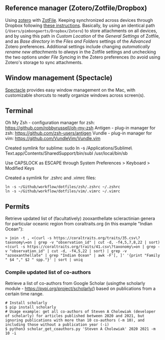 ## Reference manager (Zotero/Zotfile/Dropbox)
Using [zotero](https://www.zotero.org/) with [ZotFile](http://zotfile.com/). Keeping synchronized across devices through Dropbox following [these instructions](http://islamicate-dh.github.io/2016-05-27-set-up-zotero-between-multiple-computers/). Basically, by using an identical path (`/Users/pimbongaerts/Dropbox/Zotero`) to store attachments on all devices, and by using this path in *Custom Location* of the *General Settings* of Zotfile, and as *Base directory* in the *Files and Folders* settings of the *Advanced* Zotero preferences. Additional settings include changing *automatically rename new attachments* to *always* in the Zotfile settings and unchecking the two options under *File Syncing* in the Zotero preferences (to avoid using Zotero's storage to sync attachments.

## Window management (Spectacle)
[Spectacle](https://github.com/eczarny/spectacle) provides easy window management on the Mac, with customizable shorcuts to neatly organize windows across screen(s).

## Terminal
Oh My Zsh - configuration manager for zsh: https://github.com/robbyrussell/oh-my-zsh
Antigen - plug-in manager for zsh: https://github.com/zsh-users/antigen
Vundle - plug-in manager for vim: https://github.com/VundleVim/Vundle.vim

Created symlink for sublime:
sudo ln -s /Applications/Sublime\ Text.app/Contents/SharedSupport/bin/subl /usr/local/bin/sb

Use CAPSLOCK as ESCAPE through System Preferences > Keyboard > Modified Keys

Created a symlink for .zshrc and .vimrc files:

```shell
ln -s ~/Github/workflow/dotfiles/zsh/.zshrc ~/.zshrc
ln -s ~/Github/workflow/dotfiles/vim/.vimrc ~/.vimrc
```

## Permits

Retrieve updated list of (facultatively) zooxanthellate scleractinian genera for particular oceanic region from coraltraits.org (in this example "Indian Ocean"):

```shell
> join -t , <(curl -s https://coraltraits.org/traits/35.csv\?taxonomy\=on | grep -v "observation_id" | cut -d, -f4,5,7,8,22 | sort) <(curl -s https://coraltraits.org/traits/41.csv\?taxonomy\=on | grep -v "observation_id" | cut -d, -f4,5,22 | sort) | grep -v "azooxanthellate" | grep "Indian Ocean" | awk -F'[, ]' '{print "Family " $4 "," $2 " spp."}' | sort | uniq
```

### Compile updated list of co-authors

Retrieve a list of co-authors from Google Scholar (usingthe scholarly module - https://pypi.org/project/scholarly/)  based on publications from a certain time range. 

```shell
# Install scholarly
$ pip install scholarly
# Usage example: get all co-authors of Steven A Cholewiak (developer of scholarly) for articles published between 2020 and 2021, but ignoring publications with more than 10 co-authors (-m 10), and including those without a publication year (-i)
$ python3 scholar_get_coauthors.py 'Steven A Cholewiak' 2020 2021 -m 10 -i
```

